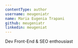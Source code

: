 ```yaml
---
contentType: author
username: meugeniatr
name: Maria Eugenia Trapani
github: meugeniatr
linkedin: meugeniat
---
```


Dev Front-End & SEO enthousiast
